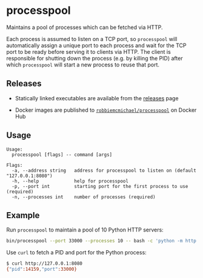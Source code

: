 # processpool

Maintains a pool of processes which can be fetched via HTTP.

Each process is assumed to listen on a TCP port, so `processpool` will
automatically assign a unique port to each process and wait for the TCP port to
be ready before serving it to clients via HTTP. The client is responsible for
shutting down the process (e.g. by killing the PID) after which `processpool`
will start a new process to reuse that port.

## Releases

- Statically linked executables are available from the [releases][releases]
  page

- Docker images are published to [`robbiemcmichael/processpool`][docker-hub] on
  Docker Hub

## Usage

```
Usage:
  processpool [flags] -- command [args]

Flags:
  -a, --address string   address for processpool to listen on (default "127.0.0.1:8080")
  -h, --help             help for processpool
  -p, --port int         starting port for the first process to use (required)
  -n, --processes int    number of processes (required)
```

## Example

Run `processpool` to maintain a pool of 10 Python HTTP servers:

```bash
bin/processpool --port 33000 --processes 10 -- bash -c 'python -m http.server $PROCESSPOOL_PORT'
```

Use `curl` to fetch a PID and port for the Python process:

```bash
$ curl http://127.0.0.1:8080
{"pid":14159,"port":33000}
```

[releases]: https://github.com/robbiemcmichael/processpool/releases
[docker-hub]: https://hub.docker.com/r/robbiemcmichael/processpool
